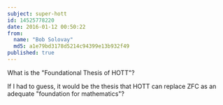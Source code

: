 ```yaml
---
subject: super-hott
id: 14525778220
date: 2016-01-12 00:50:22
from:
  name: "Bob Solovay"
  md5: a1e79bd3178d5214c94399e13b932f49
published: true
---
```

What is the "Foundational Thesis of HOTT"? 

If I had to guess, it would be the thesis that HOTT can replace ZFC as an adequate "foundation for mathematics"?
